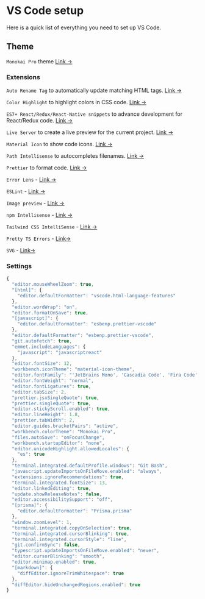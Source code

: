 # VS Code setup

Here is a quick list of everything you need to set up VS Code.

## Theme

`Monokai Pro` theme [Link &rarr;](https://marketplace.visualstudio.com/items?itemName=monokai.theme-monokai-pro-vscode)

### Extensions

`Auto Rename Tag` to automatically update matching HTML tags. [Link &rarr;](https://marketplace.visualstudio.com/items?itemName=formulahendry.auto-rename-tag)

`Color Highlight` to highlight colors in CSS code. [Link &rarr;](https://marketplace.visualstudio.com/items?itemName=naumovs.color-highlight)

`ES7+ React/Redux/React-Native snippets` to advance development for React/Redux code. [Link &rarr;](https://marketplace.visualstudio.com/items?itemName=dsznajder.es7-react-js-snippets)

`Live Server` to create a live preview for the current project. [Link &rarr;](https://marketplace.visualstudio.com/items?itemName=ritwickdey.LiveServer)

`Material Icon` to show code icons. [Link &rarr;](https://marketplace.visualstudio.com/items?itemName=PKief.material-icon-theme)

`Path Intellisense` to autocompletes filenames. [Link &rarr;](https://marketplace.visualstudio.com/items?itemName=christian-kohler.path-intellisense)

`Prettier` to format code. [Link &rarr;](https://marketplace.visualstudio.com/items?itemName=esbenp.prettier-vscode)

`Error Lens` - [Link &rarr;](https://marketplace.visualstudio.com/items?itemName=usernamehw.errorlens)

`ESLint` - [Link &rarr;](https://marketplace.visualstudio.com/items?itemName=dbaeumer.vscode-eslint)

`Image preview` - [Link &rarr;](https://marketplace.visualstudio.com/items?itemName=kisstkondoros.vscode-gutter-preview)

`npm Intellisense` - [Link &rarr;](https://marketplace.visualstudio.com/items?itemName=christian-kohler.npm-intellisense)

`Tailwind CSS IntelliSense` - [Link &rarr;](https://marketplace.visualstudio.com/items?itemName=bradlc.vscode-tailwindcss)

`Pretty TS Errors` - [Link&rarr;](https://marketplace.visualstudio.com/items?itemName=yoavbls.pretty-ts-errors)

`SVG` - [Link&rarr;](https://marketplace.visualstudio.com/items?itemName=jock.svg)

### Settings

```javascript
{
  "editor.mouseWheelZoom": true,
  "[html]": {
    "editor.defaultFormatter": "vscode.html-language-features"
  },
  "editor.wordWrap": "on",
  "editor.formatOnSave": true,
  "[javascript]": {
    "editor.defaultFormatter": "esbenp.prettier-vscode"
  },
  "editor.defaultFormatter": "esbenp.prettier-vscode",
  "git.autofetch": true,
  "emmet.includeLanguages": {
    "javascript": "javascriptreact"
  },
  "editor.fontSize": 12,
  "workbench.iconTheme": "material-icon-theme",
  "editor.fontFamily": "'JetBrains Mono', 'Cascadia Code', 'Fira Code', 'Courier New', monospace",
  "editor.fontWeight": "normal",
  "editor.fontLigatures": true,
  "editor.tabSize": 2,
  "prettier.jsxSingleQuote": true,
  "prettier.singleQuote": true,
  "editor.stickyScroll.enabled": true,
  "editor.lineHeight": 1.8,
  "prettier.tabWidth": 2,
  "editor.guides.bracketPairs": "active",
  "workbench.colorTheme": "Monokai Pro",
  "files.autoSave": "onFocusChange",
  "workbench.startupEditor": "none",
  "editor.unicodeHighlight.allowedLocales": {
    "es": true
  },
  "terminal.integrated.defaultProfile.windows": "Git Bash",
  "javascript.updateImportsOnFileMove.enabled": "always",
  "extensions.ignoreRecommendations": true,
  "terminal.integrated.fontSize": 13,
  "editor.linkedEditing": true,
  "update.showReleaseNotes": false,
  "editor.accessibilitySupport": "off",
  "[prisma]": {
    "editor.defaultFormatter": "Prisma.prisma"
  },
  "window.zoomLevel": 1,
  "terminal.integrated.copyOnSelection": true,
  "terminal.integrated.cursorBlinking": true,
  "terminal.integrated.cursorStyle": "line",
  "git.confirmSync": false,
  "typescript.updateImportsOnFileMove.enabled": "never",
  "editor.cursorBlinking": "smooth",
  "editor.minimap.enabled": true,
  "[markdown]": {
    "diffEditor.ignoreTrimWhitespace": true
  },
  "diffEditor.hideUnchangedRegions.enabled": true
}
```
